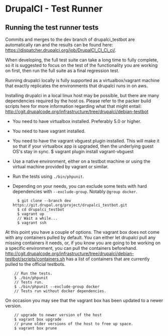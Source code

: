 DrupalCI - Test Runner
======================

Running the test runner tests
-----------------------------

Commits and merges to the dev branch of drupalci_testbot are automatically ran and the results can be found here: https://dispatcher.drupalci.org/job/DrupalCI_CI_Ci_ci/.

When developing, the full test suite can take a long time to fully complete, so it is suggested to focus on the test
of the functionality you are working on first, then run the full suite as a final regression test.

Running drupalci locally is fully supported as a virtualbox/vagrant machine that exactly replicates the environments
 that drupalci runs in on aws.

 Installing drupalci in a local linux host may be possible, but there are many dependencies required by the host os.
 Please refer to the packer build scripts here for more information regarding what that might entail:
 http://cgit.drupalcode.org/infrastructure/tree/drupalci/debian-testbot

- You need to have virtualbox installed. Preferably 5.0 or higher.
- You need to have vagrant installed.
- You need to have the vagrant vbguest plugin installed. This will make it so that if your virtualbox
  app is upgraded, then the underlying guest OS's stay in sync.
       $ vagrant plugin install vagrant-vbguest

- Use a native environment, either on a testbot machine or using the virtual machine provided by vagrant or similar.
- Run the tests using `./bin/phpunit`.
- Depending on your needs, you can exclude some tests with hard dependencies with `--exclude-group`. Notably `@group docker`.

        $ git clone --branch dev https://git.drupal.org/project/drupalci_testbot.git
        $ cd drupalci_testbot
        $ vagrant up
        // Wait a while...
        $ vagrant ssh

At this point you have a couple of options. The vagrant box does not come with any containers pulled by default.  You
can either let drupalci pull any missing containers it needs, or, if you know you are going to be working on
a specific environment, you can pull the containers beforehand.
http://cgit.drupalcode.org/infrastructure/tree/drupalci/debian-testbot/scripts/containers.sh has a list of containers
that are currently pulled to the official testbots.

        // Run the tests.
        $ ./bin/phpunit
        // Tests run.
        $ ./bin/phpunit --exclude-group docker
        // Tests run without docker dependencies.


On occasion you may see that the vagrant box has been updated to a newer version.

        // upgrade to newer version of the host
        $ vagrant box upgrade
        // prune older versions of the host to free up space.
        $ vagrant box prune
